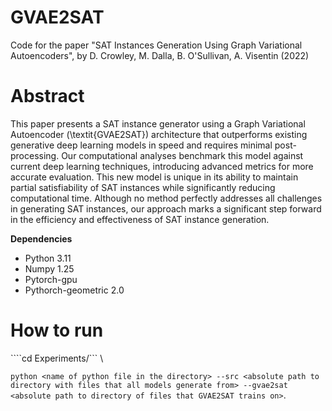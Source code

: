 # GVAE2SAT
Code for the paper "SAT Instances Generation Using Graph Variational Autoencoders", by D. Crowley, M. Dalla, B. O'Sullivan, A. Visentin (2022)

# Abstract
This paper presents a SAT instance generator using a Graph Variational Autoencoder (\textit{GVAE2SAT}) architecture that outperforms existing generative deep learning models in speed and requires minimal post-processing. Our computational analyses benchmark this model against current deep learning techniques, introducing advanced metrics for more accurate evaluation. This new model is unique in its ability to maintain partial satisfiability of SAT instances while significantly reducing computational time. Although no method perfectly addresses all challenges in generating SAT instances, our approach marks a significant step forward in the efficiency and effectiveness of SAT instance generation.


**Dependencies**
- Python 3.11  
- Numpy 1.25  
- Pytorch-gpu 
- Pythorch-geometric 2.0  


# How to run
````cd Experiments/``` \

```python <name of python file in the directory> --src <absolute path to directory with files that all models generate from> --gvae2sat <absolute path to directory of files that GVAE2SAT trains on>```.
